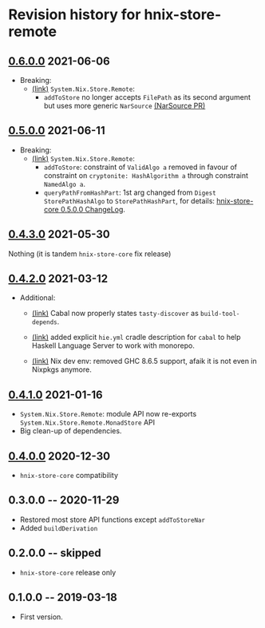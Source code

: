 # Revision history for hnix-store-remote

## [0.6.0.0](https://github.com/haskell-nix/hnix-store/compare/remote-0.5.0.0...remote-0.6.0.0) 2021-06-06

* Breaking:
  * [(link)](https://github.com/haskell-nix/hnix-store/pull/179) `System.Nix.Store.Remote`:
    * `addToStore` no longer accepts `FilePath` as its second argument but uses
      more generic `NarSource` [(NarSource PR)](https://github.com/haskell-nix/hnix-store/pull/177)

## [0.5.0.0](https://github.com/haskell-nix/hnix-store/compare/0.4.3.0...remote-0.5.0.0) 2021-06-11

* Breaking:
  * [(link)](https://github.com/haskell-nix/hnix-store/commit/3b948d112aa9307b0451258f28c7ee5dc86b24c7) `System.Nix.Store.Remote`:
    * `addToStore`: constraint of `ValidAlgo a` removed in favour of constraint on `cryptonite: HashAlgorithm a` through constraint `NamedAlgo a`.
    * `queryPathFromHashPart`: 1st arg changed from `Digest StorePathHashAlgo` to `StorePathHashPart`, for details: [hnix-store-core 0.5.0.0 ChangeLog](https://hackage.haskell.org/package/hnix-store-core-0.5.0.0/changelog).

## [0.4.3.0](https://github.com/haskell-nix/hnix-store/compare/0.4.2.0...0.4.3.0) 2021-05-30

Nothing (it is tandem `hnix-store-core` fix release)

## [0.4.2.0](https://github.com/haskell-nix/hnix-store/compare/0.4.1.0...0.4.2.0) 2021-03-12

* Additional:

  * [(link)](https://github.com/haskell-nix/hnix-store/commit/5d03ffc43cde9448df05e84838ece70cc83b1b6c) Cabal now properly states `tasty-discover` as `build-tool-depends`.

  * [(link)](https://github.com/haskell-nix/hnix-store/commit/b5ad38573d27e0732d0fadfebd98de1f753b4f07) added explicit `hie.yml` cradle description for `cabal` to help Haskell Language Server to work with monorepo.

  * [(link)](https://github.com/haskell-nix/hnix-store/commit/cf04083aba98ad40d183d1e26251101816cc07ae) Nix dev env: removed GHC 8.6.5 support, afaik it is not even in Nixpkgs anymore.


## [0.4.1.0](https://github.com/haskell-nix/hnix-store/compare/0.4.0.0...0.4.1.0) 2021-01-16

* `System.Nix.Store.Remote`: module API now re-exports `System.Nix.Store.Remote.MonadStore` API
* Big clean-up of dependencies.

## [0.4.0.0](https://github.com/haskell-nix/hnix-store/compare/0.3.0.0...0.4.0.0) 2020-12-30

* `hnix-store-core` compatibility

## 0.3.0.0 -- 2020-11-29

* Restored most store API functions except `addToStoreNar`
* Added `buildDerivation`

## 0.2.0.0 -- skipped

* `hnix-store-core` release only

## 0.1.0.0  -- 2019-03-18

* First version.
